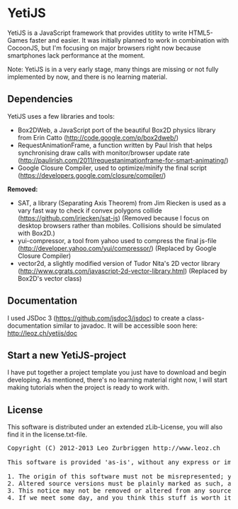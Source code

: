 YetiJS
======

YetiJS is a JavaScript framework that provides utitlity to write HTML5-Games faster and easier.
It was initially planned to work in combination with CocoonJS, but I'm focusing on major browsers right now because smartphones lack performance at the moment.

Note: YetiJS is in a very early stage, many things are missing or not fully implemented by now, and there is no learning material.

Dependencies
------
YetiJS uses a few libraries and tools:

- Box2DWeb, a JavaScript port of the beautiful Box2D physics library from Erin Catto (http://code.google.com/p/box2dweb/)
- RequestAnimationFrame, a function written by Paul Irish that helps synchronising draw calls with monitor/browser update rate (http://paulirish.com/2011/requestanimationframe-for-smart-animating/)
- Google Closure Compiler, used to optimize/minify the final script (https://developers.google.com/closure/compiler/)

**Removed:**
- SAT, a library (Separating Axis Theorem) from Jim Riecken is used as a vary fast way to check if convex polygons collide (https://github.com/jriecken/sat-js)
(Removed because I focus on desktop browsers rather than mobiles. Collisions should be simulated with Box2D.)
- yui-compressor, a tool from yahoo used to compress the final js-file (http://developer.yahoo.com/yui/compressor/) (Replaced by Google Closure Compiler)
- vector2d, a slightly modified version of Tudor Nita's 2D vector library (http://www.cgrats.com/javascript-2d-vector-library.html) (Replaced by Box2D's vector class)

Documentation
------
I used JSDoc 3 (https://github.com/jsdoc3/jsdoc) to create a class-documentation similar to javadoc. It will be accessible soon here: http://leoz.ch/yetijs/doc

Start a new YetiJS-project
------
I have put together a project template you just have to download and begin developing.
As mentioned, there's no learning material right now, I will start making tutorials when the project is ready to work with.

License
------
This software is distributed under an extended zLib-License, you will also find it in the license.txt-file.

<pre>Copyright (C) 2012-2013 Leo Zurbriggen http://www.leoz.ch

This software is provided 'as-is', without any express or implied warranty. In no event will the authors be held liable for any damages arising from the use of this software. Permission is granted to anyone to use this software for any purpose, including commercial applications, and to alter it and redistribute it freely, subject to the following restrictions:

1. The origin of this software must not be misrepresented; you must not claim that you wrote the original software. If you use this software in a product, an acknowledgment in the product documentation would be appreciated but is not required.
2. Altered source versions must be plainly marked as such, and must not be misrepresented as being the original software.
3. This notice may not be removed or altered from any source distribution.
4. If we meet some day, and you think this stuff is worth it, you can buy me a beer in return.</pre>